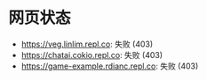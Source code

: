 # 网页状态
- https://veg.linlim.repl.co: 失败 (403)
- https://chatai.cokio.repl.co: 失败 (403)
- https://game-example.rdianc.repl.co: 失败 (403)
